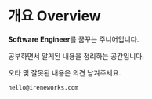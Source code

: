 # 개요 Overview

**Software Engineer**를 꿈꾸는 주니어입니다.&#x20;

공부하면서 알게된 내용을 정리하는 공간입니다.

오타 및 잘못된 내용은 의견 남겨주세요.&#x20;

`hello@ireneworks.com`
